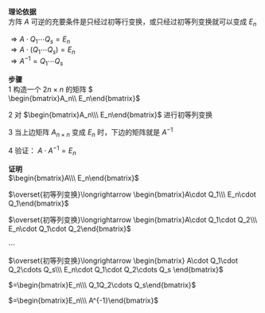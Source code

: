 **理论依据**  
方阵 $A$ 可逆的充要条件是只经过初等行变换，或只经过初等列变换就可以变成 $E_n$   
  
 $\Rightarrow A\cdot Q_1\cdots Q_s=E_n$   
 $\Rightarrow A\cdot(Q_1\cdots Q_s)=E_n$   
 $\Rightarrow A^{-1}=Q_1\cdots Q_s$   
  
**步骤**  
1 构造一个 $2n\times n$ 的矩阵 $  
\begin{bmatrix}A_n\\\ E_n\end{bmatrix}$   
  
2 对 $\begin{bmatrix}A_n\\\   
E_n\end{bmatrix}$ 进行初等列变换  
  
3 当上边矩阵 $A_{n\times n}$ 变成 $E_n$ 时，下边的矩阵就是 $A^{-1}$   
  
4 验证： $A\cdot A^{-1}=E_n$   
  
**证明**  
 $\begin{bmatrix}A\\\   
E_n\end{bmatrix}$   
  
 $\overset{初等列变换}\longrightarrow  
\begin{bmatrix}A\cdot Q_1\\\   
E_n\cdot Q_1\end{bmatrix}$   
  
 $\overset{初等列变换}\longrightarrow  
\begin{bmatrix}A\cdot Q_1\cdot Q_2\\\   
E_n\cdot Q_1\cdot Q_2\end{bmatrix}$   
  
 $\cdots$   
  
 $\overset{初等列变换}\longrightarrow  
\begin{bmatrix}  
A\cdot Q_1\cdot Q_2\cdots Q_s\\\   
E_n\cdot Q_1\cdot Q_2\cdots Q_s  
\end{bmatrix}$   
  
 $=\begin{bmatrix}E_n\\\   
Q_1Q_2\cdots Q_s\end{bmatrix}$   
  
 $=\begin{bmatrix}E_n\\\ A^{-1}\end{bmatrix}$   
